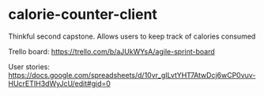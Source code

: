 # calorie-counter-client
Thinkful second capstone.  Allows users to keep track of calories consumed

Trello board:
https://trello.com/b/aJUkWYsA/agile-sprint-board

User stories:
https://docs.google.com/spreadsheets/d/10vr_gILvtYHT7AtwDcj6wCP0vuv-HUcrETIH3dWyJcU/edit#gid=0
